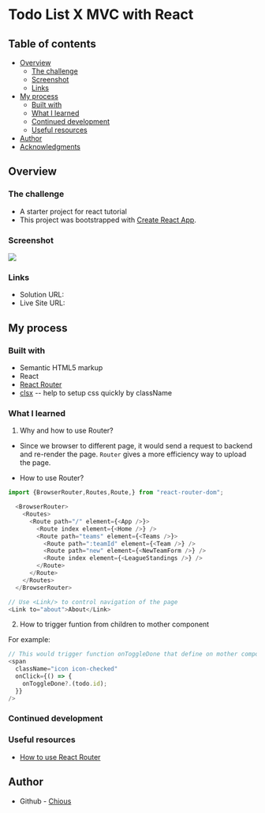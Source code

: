 # Todo List X MVC with React

## Table of contents

- [Overview](#overview)
  - [The challenge](#the-challenge)
  - [Screenshot](#screenshot)
  - [Links](#links)
- [My process](#my-process)
  - [Built with](#built-with)
  - [What I learned](#what-i-learned)
  - [Continued development](#continued-development)
  - [Useful resources](#useful-resources)
- [Author](#author)
- [Acknowledgments](#acknowledgments)

## Overview

### The challenge

- A starter project for react tutorial
- This project was bootstrapped with [Create React App](https://github.com/facebook/create-react-app).

### Screenshot

![](./screenshot.jpg)

### Links

- Solution URL:
- Live Site URL:

## My process

### Built with

- Semantic HTML5 markup
- React
- [React Router](https://reactrouter.com/en/main)
- [clsx](https://www.npmjs.com/package/clsx) -- help to setup css quickly by className

### What I learned

1. Why and how to use Router?

- Since we browser to different page, it would send a request to backend and re-render the page. `Router` gives a more efficiency way to upload the page.

- How to use Router?

```js
import {BrowserRouter,Routes,Route,} from "react-router-dom";

  <BrowserRouter>
    <Routes>
      <Route path="/" element={<App />}>
        <Route index element={<Home />} />
        <Route path="teams" element={<Teams />}>
          <Route path=":teamId" element={<Team />} />
          <Route path="new" element={<NewTeamForm />} />
          <Route index element={<LeagueStandings />} />
        </Route>
      </Route>
    </Routes>
  </BrowserRouter>

// Use <Link/> to control navigation of the page
<Link to="about">About</Link>
```

2. How to trigger funtion from children to mother component

For example:

```js
// This would trigger function onToggleDone that define on mother component with data todo.id
<span
  className="icon icon-checked"
  onClick={() => {
    onToggleDone?.(todo.id);
  }}
/>
```

### Continued development

### Useful resources

- [How to use React Router](https://www.youtube.com/watch?v=Bi0PCx8kZP4&list=PLODGJVEE6JCwCOTcJjs58iV5e6iVIBrpO&index=6)

## Author

- Github - [Chious](https://github.com/Chious)
